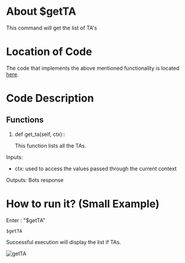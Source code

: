 # About $getTA
This command will get the list of TA's

# Location of Code
The code that implements the above mentioned functionality is located [here](../../cogs/ta.py).

# Code Description
## Functions

1. def get_ta(self, ctx)::
   
   This function lists all the TAs.

Inputs:

 - ctx: used to access the values passed through the current context

Outputs: Bots response
   
# How to run it? (Small Example)
Enter : "$getTA"
```
$getTA
```
Successful execution will display the list if TAs.

![getTA](./getTA.png)

